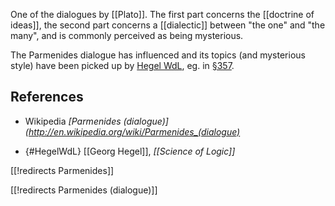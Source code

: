 
One of the dialogues by [[Plato]]. The first part concerns the [[doctrine of ideas]], the second part concerns a [[dialectic]] between "the one" and "the many", and is commonly perceived as being mysterious. 

The Parmenides dialogue has influenced and its topics (and mysterious style) have been picked up by [Hegel WdL](#HegelWdL), eg. in [§357](Science%20of%20Logic#357).

## References

* Wikipedia _[Parmenides (dialogue)](http://en.wikipedia.org/wiki/Parmenides_(dialogue)_

* {#HegelWdL} [[Georg Hegel]], _[[Science of Logic]]_


[[!redirects Parmenides]]

[[!redirects Parmenides (dialogue)]]